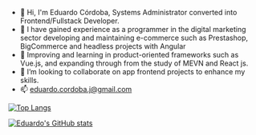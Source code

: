 - 👋 Hi, I'm Eduardo Córdoba, Systems Administrator converted into Frontend/Fullstack Developer.
- 👀 I have gained experience as a programmer in the digital marketing sector developing and maintaining e-commerce such as Prestashop, BigCommerce and headless projects with Angular
- 🌱 Improving and learning in product-oriented frameworks such as Vue.js, and expanding through from the study of MEVN and React js.
- 💞️ I’m looking to collaborate on app frontend projects to enhance my skills.
- 📫 eduardo.cordoba.j@gmail.com

[![Top Langs](https://github-readme-stats.vercel.app/api/top-langs/?username=ejcordoba)](https://github.com/anuraghazra/github-readme-stats)

[![Eduardo's GitHub stats](https://github-readme-stats.vercel.app/api?username=ejcordoba)](https://github.com/anuraghazra/github-readme-stats)
